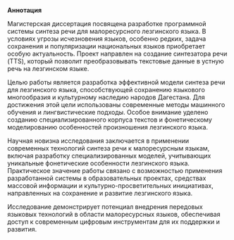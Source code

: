 **Аннотация**

Магистерская диссертация посвящена разработке программной системы синтеза речи для малоресурсного лезгинского языка. В условиях угрозы исчезновения языков, особенно редких, задача сохранения и популяризации национальных языков приобретает особую актуальность. Проект направлен на создание синтезатора речи (TTS), который позволит преобразовывать текстовые данные в устную речь на лезгинском языке.

Целью работы является разработка эффективной модели синтеза речи для лезгинского языка, способствующей сохранению языкового многообразия и культурному наследию народов Дагестана. Для достижения этой цели использованы современные методы машинного обучения и лингвистические подходы. Особое внимание уделено созданию специализированного корпуса текстов и фонетическому моделированию особенностей произношения лезгинского языка.

Научная новизна исследования заключается в применении современных технологий синтеза речи к малоресурсным языкам, включая разработку специализированных моделей, учитывающих уникальные фонетические особенности лезгинского языка. Практическое значение работы связано с возможностью применения разработанной системы в образовательных проектах, средствах массовой информации и культурно-просветительных инициативах, направленных на сохранение и развитие лезгинского языка.

Исследование демонстрирует потенциал внедрения передовых языковых технологий в области малоресурсных языков, обеспечивая доступ к современным цифровым инструментам для их поддержки и развития.